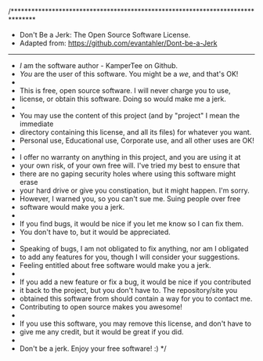 /*******************************************************************************
 * Don't Be a Jerk: The Open Source Software License.
 * Adapted from: https://github.com/evantahler/Dont-be-a-Jerk
 *******************************************************************************
 * _I_ am the software author - KamperTee on Github.
 * _You_ are the user of this software. You might be a _we_, and that's OK!
 *
 * This is free, open source software. I will never charge you to use,
 * license, or obtain this software. Doing so would make me a jerk.
 *
 * You may use the content of this project (and by "project" I mean the immediate 
 * directory containing this license, and all its files) for whatever you want. 
 * Personal use, Educational use, Corporate use, and all other uses are OK!
 *
 * I offer no warranty on anything in this project, and you are using it at
 * your own risk, of your own free will. I've tried my best to ensure that 
 * there are no gaping security holes where using this software might erase
 * your hard drive or give you constipation, but it might happen. I'm sorry. 
 * However, I warned you, so you can't sue me. Suing people over free 
 * software would make you a jerk.
 *
 * If you find bugs, it would be nice if you let me know so I can fix them.
 * You don't have to, but it would be appreciated.
 *
 * Speaking of bugs, I am not obligated to fix anything, nor am I obligated 
 * to add any features for you, though I will consider your suggestions. 
 * Feeling entitled about free software would make you a jerk.
 *
 * If you add a new feature or fix a bug, it would be nice if you contributed 
 * it back to the project, but you don't have to. The repository/site you 
 * obtained this software from should contain a way for you to contact me. 
 * Contributing to open source makes you awesome!
 *
 * If you use this software, you may remove this license, and don't have to
 * give me any credit, but it would be great if you did.
 *
 * Don't be a jerk. Enjoy your free software! :)
*/